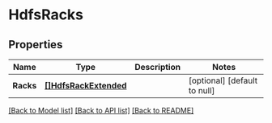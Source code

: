 # HdfsRacks

## Properties
Name | Type | Description | Notes
------------ | ------------- | ------------- | -------------
**Racks** | [**[]HdfsRackExtended**](HdfsRackExtended.md) |  | [optional] [default to null]

[[Back to Model list]](../README.md#documentation-for-models) [[Back to API list]](../README.md#documentation-for-api-endpoints) [[Back to README]](../README.md)


